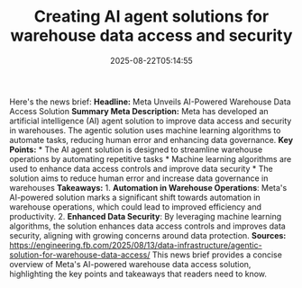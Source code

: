 ﻿---
title: "Creating AI agent solutions for warehouse data access and security"
date: "2025-08-22T05:14:55"
category: "Markets"
summary: ""
slug: "creating ai agent solutions for warehouse data access and se"
source_urls:
  - "https://engineering.fb.com/2025/08/13/data-infrastructure/agentic-solution-for-warehouse-data-access/"
seo:
  title: "Creating AI agent solutions for warehouse data access and security | Hash n Hedge"
  description: ""
  keywords: ["news", "markets", "brief"]
---
Here's the news brief:  **Headline:** Meta Unveils AI-Powered Warehouse Data Access Solution  **Summary Meta Description:** Meta has developed an artificial intelligence (AI) agent solution to improve data access and security in warehouses. The agentic solution uses machine learning algorithms to automate tasks, reducing human error and enhancing data governance.  **Key Points:**  * The AI agent solution is designed to streamline warehouse operations by automating repetitive tasks * Machine learning algorithms are used to enhance data access controls and improve data security * The solution aims to reduce human error and increase data governance in warehouses  **Takeaways:**  1. **Automation in Warehouse Operations**: Meta's AI-powered solution marks a significant shift towards automation in warehouse operations, which could lead to improved efficiency and productivity. 2. **Enhanced Data Security**: By leveraging machine learning algorithms, the solution enhances data access controls and improves data security, aligning with growing concerns around data protection.  **Sources:** https://engineering.fb.com/2025/08/13/data-infrastructure/agentic-solution-for-warehouse-data-access/  This news brief provides a concise overview of Meta's AI-powered warehouse data access solution, highlighting the key points and takeaways that readers need to know. 
